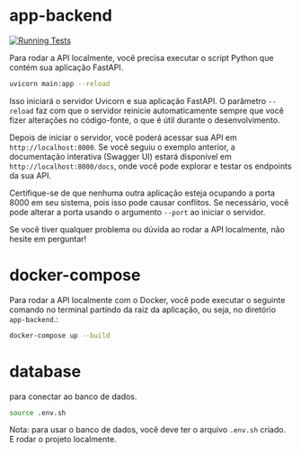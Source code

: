 # app-backend
[![Running Tests](https://github.com/Agendinha/app-backend/actions/workflows/test.yaml/badge.svg)](https://github.com/Agendinha/app-backend/actions/workflows/test.yaml)

Para rodar a API localmente, você precisa executar o script Python que contém sua aplicação FastAPI.

```bash
uvicorn main:app --reload
```

Isso iniciará o servidor Uvicorn e sua aplicação FastAPI. O parâmetro `--reload` faz com que o servidor reinicie automaticamente sempre que você fizer alterações no código-fonte, o que é útil durante o desenvolvimento.

Depois de iniciar o servidor, você poderá acessar sua API em `http://localhost:8000`. Se você seguiu o exemplo anterior, a documentação interativa (Swagger UI) estará disponível em `http://localhost:8000/docs`, onde você pode explorar e testar os endpoints da sua API.

Certifique-se de que nenhuma outra aplicação esteja ocupando a porta 8000 em seu sistema, pois isso pode causar conflitos. Se necessário, você pode alterar a porta usando o argumento `--port` ao iniciar o servidor.

Se você tiver qualquer problema ou dúvida ao rodar a API localmente, não hesite em perguntar!

# docker-compose

Para rodar a API localmente com o Docker, você pode executar o seguinte comando no terminal partindo da raiz da aplicação, ou seja, no diretório `app-backend`.:
    
```bash
docker-compose up --build
```

# database

para conectar ao banco de dados. 

```bash
source .env.sh
```

Nota: para usar o banco de dados, você deve ter o arquivo `.env.sh` criado. E rodar o projeto localmente.